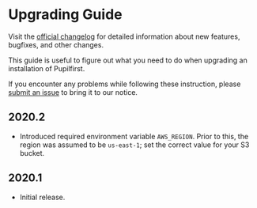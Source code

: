# Upgrading Guide

Visit the [official changelog](https://www.pupilfirst.com/changelog) for detailed information about new features, bugfixes, and other changes.

This guide is useful to figure out what you need to do when upgrading an installation of Pupilfirst.

If you encounter any problems while following these instruction, please [submit an issue](https://github.com/pupilfirst/pupilfirst/issues/new) to bring it to our notice.

## 2020.2

- Introduced required environment variable `AWS_REGION`. Prior to this, the region was assumed to be `us-east-1`; set the correct value for your S3 bucket.

## 2020.1

- Initial release.

